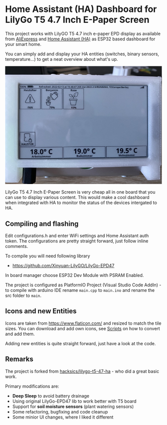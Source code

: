  Home Assistant (HA) Dashboard for LilyGo T5 4.7 Inch E-Paper Screen
=======================================

This project works with LilyGO T5 4.7 inch e-paper EPD display as available from [AliExpress](https://aliexpress.com/item/1005002272417292.html) and [Home Assistant (HA)](https://www.home-assistant.io/) as ESP32 based dashboard for your smart home.

You can simply add and display your HA entities (switches, binary sensors, temperature...) to get a neat overview about what's up.

![](assets\epaper_home_assistant_dashboard.jpg)

LilyGo T5 4.7 Inch E-Paper Screen is very cheap all in one board that you can use to display various content. 
This would make a cool dashboard when integrated with HA to monitor the status of the devices intergated to HA. 

## Compiling and flashing
Edit configurations.h and enter WiFi settings and Home Assistant auth token. The configurations are pretty straight forward, just follow inline comments. 

To compile you will need following library  
- https://github.com/Xinyuan-LilyGO/LilyGo-EPD47  

In board manager choose ESP32 Dev Module with PSRAM Enabled.   

The project is configured as PlatformIO Project (Visual Studio Code AddIn) - to compile with arduino IDE rename ``main.cpp`` to ``main.ino`` and rename the src folder to ``main``.

## Icons and new Entities

Icons are taken from https://www.flaticon.com/ and resized to match the tile sizes. You can download and add own icons, see [Scripts](scripts/README.md) on how to convert and add them.

Adding new entities is quite straight forward, just have a look at the code.


## Remarks 
The project is forked from [hacksics/lilygo-t5-47-ha](https://github.com/hacksics/lilygo-t5-47-ha) - who did a great basic work.

Primary modifications are:  
- **Deep Sleep** to avoid battery drainage
- Using original LilyGo-EPD47 lib to work better with T5 board
- Support for **soil moisture sensors** (plant watering sensors)
- Some refactoring, bugfixing and code cleanup
- Some minior UI changes, where I liked it different
